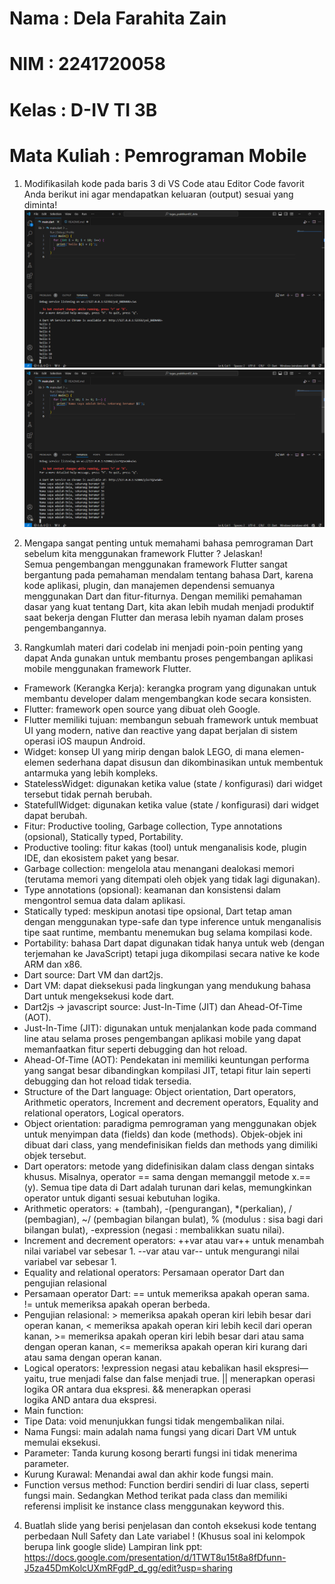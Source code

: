 # Nama        : Dela Farahita Zain
# NIM         : 2241720058
# Kelas       : D-IV TI 3B
# Mata Kuliah : Pemrograman Mobile

1. Modifikasilah kode pada baris 3 di VS Code atau Editor Code favorit Anda berikut ini agar mendapatkan keluaran (output) sesuai yang diminta! \
![alt text](image.png)
![alt text](image-1.png)

2. Mengapa sangat penting untuk memahami bahasa pemrograman Dart sebelum kita menggunakan framework Flutter ? Jelaskan! \
Semua pengembangan menggunakan framework Flutter sangat bergantung pada pemahaman mendalam tentang bahasa Dart, karena kode aplikasi, plugin, dan manajemen dependensi semuanya menggunakan Dart dan fitur-fiturnya. Dengan memiliki pemahaman dasar yang kuat tentang Dart, kita akan lebih mudah menjadi produktif saat bekerja dengan Flutter dan merasa lebih nyaman dalam proses pengembangannya.

3. Rangkumlah materi dari codelab ini menjadi poin-poin penting yang dapat Anda gunakan untuk membantu proses pengembangan aplikasi mobile menggunakan framework Flutter. 
- Framework (Kerangka Kerja): kerangka program yang digunakan untuk membantu developer dalam mengembangkan kode secara konsisten.
- Flutter: framework open source yang dibuat oleh Google.
- Flutter memiliki tujuan: membangun sebuah framework untuk membuat UI yang modern, native dan reactive yang dapat berjalan di sistem operasi iOS maupun Android.
- Widget: konsep UI yang mirip dengan balok LEGO, di mana elemen-elemen sederhana dapat disusun dan dikombinasikan untuk membentuk antarmuka yang lebih kompleks.
- StatelessWidget: digunakan ketika value (state / konfigurasi) dari widget tersebut tidak pernah berubah.
- StatefullWidget: digunakan ketika value (state / konfigurasi) dari widget dapat berubah.
- Fitur: Productive tooling, Garbage collection, Type annotations (opsional), Statically typed, Portability.
- Productive tooling: fitur kakas (tool) untuk menganalisis kode, plugin IDE, dan ekosistem paket yang besar.
- Garbage collection: mengelola atau menangani dealokasi memori (terutama memori yang ditempati oleh objek yang tidak lagi digunakan).
- Type annotations (opsional): keamanan dan konsistensi dalam mengontrol semua data dalam aplikasi.
- Statically typed: meskipun anotasi tipe opsional, Dart tetap aman dengan menggunakan type-safe dan type inference untuk menganalisis tipe saat runtime, membantu menemukan bug selama kompilasi kode.
- Portability: bahasa Dart dapat digunakan tidak hanya untuk web (dengan terjemahan ke JavaScript) tetapi juga dikompilasi secara native ke kode ARM dan x86.
- Dart source: Dart VM dan dart2js.
- Dart VM: dapat dieksekusi pada lingkungan yang mendukung bahasa Dart untuk mengeksekusi kode dart.
- Dart2js -> javascript source: Just-In-Time (JIT) dan Ahead-Of-Time (AOT).
- Just-In-Time (JIT): digunakan untuk menjalankan kode pada command line atau selama proses pengembangan aplikasi mobile yang dapat memanfaatkan fitur seperti debugging dan hot reload.
- Ahead-Of-Time (AOT): Pendekatan ini memiliki keuntungan performa yang sangat besar dibandingkan kompilasi JIT, tetapi fitur lain seperti debugging dan hot reload tidak tersedia.
- Structure of the Dart language: Object orientation, Dart operators, Arithmetic operators, Increment and decrement operators, Equality and relational operators, Logical operators.  
- Object orientation: paradigma pemrograman yang menggunakan objek untuk menyimpan data (fields) dan kode (methods). Objek-objek ini dibuat dari class, yang mendefinisikan fields dan methods yang dimiliki objek tersebut.
- Dart operators: metode yang didefinisikan dalam class dengan sintaks khusus. Misalnya, operator == sama dengan memanggil metode x.==(y). Semua tipe data di Dart adalah turunan dari kelas, memungkinkan operator untuk diganti sesuai kebutuhan logika. 
- Arithmetic operators: + (tambah), -(pengurangan), *(perkalian), / (pembagian), ~/ (pembagian bilangan bulat), % (modulus : sisa bagi dari bilangan bulat), -expression (negasi : membalikkan suatu nilai). 
- Increment and decrement operators: ++var atau var++ untuk menambah nilai variabel var sebesar 1. --var atau var-- untuk mengurangi nilai variabel var sebesar 1.
- Equality and relational operators: Persamaan operator Dart dan pengujian relasional
- Persamaan operator Dart: == untuk memeriksa apakah operan sama. != untuk memeriksa apakah operan berbeda.
- Pengujian relasional: > memeriksa apakah operan kiri lebih besar dari operan kanan, < memeriksa apakah operan kiri lebih kecil dari operan kanan, >= memeriksa apakah operan kiri lebih besar dari atau sama dengan operan kanan, <= memeriksa apakah operan kiri kurang dari atau sama dengan operan kanan.
- Logical operators: !expression negasi atau kebalikan hasil ekspresi—yaitu, true menjadi false dan false menjadi true. || menerapkan operasi logika OR antara dua ekspresi. && menerapkan operasi logika AND antara dua ekspresi.
- Main function: 
- Tipe Data: void menunjukkan fungsi tidak mengembalikan nilai.
- Nama Fungsi: main adalah nama fungsi yang dicari Dart VM untuk memulai eksekusi.
- Parameter: Tanda kurung kosong berarti fungsi ini tidak menerima parameter.
- Kurung Kurawal: Menandai awal dan akhir kode fungsi main.
- Function versus method: Function berdiri sendiri di luar class, seperti fungsi main. Sedangkan Method terikat pada class dan memiliki referensi implisit ke instance class menggunakan keyword this.

4. Buatlah slide yang berisi penjelasan dan contoh eksekusi kode tentang perbedaan Null Safety dan Late variabel ! (Khusus soal ini kelompok berupa link google slide) 
Lampiran link ppt: https://docs.google.com/presentation/d/1TWT8u15t8a8fDfunn-J5za45DmKolcUXmRFgdP_d_gg/edit?usp=sharing